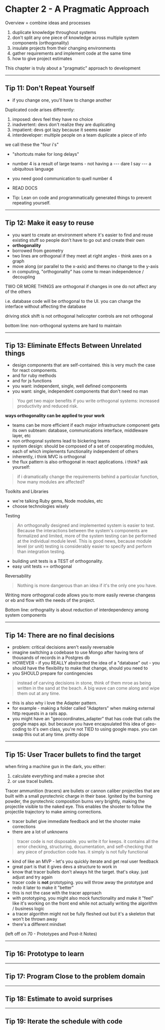 # Chapter 2 - A Pragmatic Approach

Overview = combine ideas and processes

1. duplicate knowledge throughout systems
2. don't split any one piece of knowledge across multiple system components (orthogonality)
3. insulate projects from their changing environments
4. gather requirements and implement code at the same time
5. how to give project estimates

This chapter is truly about a "pragmatic" approach to development

---

## Tip 11: Don't Repeat Yourself

* if you change one, you'll have to change another

Duplicated code arises differently:

1. imposed: devs feel they have no choice
2. inadvertent: devs don't realize they are duplicating
3. impatient: devs got lazy because it seems easier
4. interdeveloper: multiple people on a team duplicate a piece of info

we call these the "four i's"

* "shortcuts make for long delays"
* number 4 is a result of large teams - not having a --- dare I say --- a ubiquitous language
* you need good communication to quell number 4
* READ DOCS

* Tip: Lean on code and programmatically generated things to prevent repeating yourself.

---

## Tip 12: Make it easy to reuse

* you want to create an environment where it's easier to find and reuse existing stuff so people don't have to go out and create their own
* __orthogonality__
* borrowed from geometry
* two lines are orthogonal if they meet at right angles - think axes on a graph
* move along (or parallel to the x-axis) and theres no change to the y-axis
* in computing, "orthogonality" has come to mean independence / decoupling

TWO OR MORE THINGS are orthogonal if changes in one do not affect any of the others

i.e. database code will be orthogonal to the UI. you can change the interface without affecting the database

driving stick shift is not orthogonal
helicopter controls are not orthogonal

bottom line: non-orthogonal systems are hard to maintain

---

## Tip 13: Eliminate Effects Between Unrelated things

* design components that are self-contained. this is very much the case for react components.
* and for ruby methods
* and for js functions
* you want: independent, single, well defined components
* you want: single, independent components that don't need no man

> You get two major benefits if you write orthogonal systems: increased productivity and reduced risk.

__ways orthogonality can be applied to your work__

* teams can be more efficient if each major infrastructure component gets its own subteam: database, communications interface, middleware layer, etc
* non orthogonal systems lead to bickering teams
* system design: should be composed of a set of cooperating modules, each of which implements functionality independent of others
* inherently, i think MVC is orthogonal
* the flux pattern is also orthogonal in react applications. i think? ask yourself:

> if i dramatically change the requirements behind a particular function, how many modules are affected?

Toolkits and Libraries

* we're talking Ruby gems, Node modules, etc
* choose technologies wisely

Testing

> An orthogonally designed and implemented system is easier to test. Because the interactions between the system's components are formalized and limited, more of the system testing can be performed at the individual module level. This is good news, because module level (or unit) testing is considerably easier to specify and perform than integration testing.

* building unit tests is a TEST of orthogonality.
* easy unit tests == orthogonal

Reversability

> Nothing is more dangerous than an idea if it's the only one you have.

Writing more orthogonal code allows you to more easily reverse changess or eb and flow with the needs of the project.

Bottom line: orthognality is about reduction of interdependency among system components

---

## Tip 14: There are no final decisions

* problem: critical decisions aren't easily reversable
* imagine switching a codebase to use Mongo after having tens of thousands of records in a Postgres db
* HOWEVER - if you REALLY abstracted the idea of a "database" out - you should have the flexibility to make that change, should you need to
* you SHOULD prepare for contingencies

> instead of carving decisions in stone, think of them mroe as being written in the sand at the beach. A big wave can come along and wipe them out at any time.

* this is also why i love the Adapter pattern.
* for example - making a folder called "Adapters" when making external http requests in a rails app.
* you might have an "geocoordinates_adapter" that has code that calls the google maps api. but because you have encapsulated this idea of geo-coding to it's own class, you're not TIED to using google maps. you can swap this out at any time. pretty dope

---

## Tip 15: User Tracer bullets to find the target

when firing a machine gun in the dark, you either:

1. calculate everything and make a precise shot
2. or use tracel bullets.

Tracer ammunition (tracers) are bullets or cannon caliber projectiles that are built with a small pyrotechnic charge in their base. Ignited by the burning powder, the pyrotechnic composition burns very brightly, making the projectile visible to the naked eye. This enables the shooter to follow the projectile trajectory to make aiming corrections.

* tracer bullet give immediate feedback and let the shooter make corrections
* there are a lot of unknowns

> tracer code is not disposable. you write it for keeps. it contains all the error checking, structuring, documentation, and self-checking that any piece of production code has. it simply is not fully functional

* kind of like an MVP - let's you quickly iterate and get real user feedback
* great part is that it gives devs a structure to work in
* know that tracer bullets don't always hit the target. that's okay. just adjust and try again
* tracer code is __not__ prototyping. you will throw away the prototype and redo it later to make it "better"
* this is not the case with the tracer approach
* with prototyping, you might also mock functionality and make it "feel" like it's working on the front end while not actually writing the algorithm / business logic
* a tracer algorithm might not be fully fleshed out but it's a skeleton that won't be thrown away
* there's a different mindset


(left off on 70 - Prototypes and Post-it Notes)

---

## Tip 16: Prototype to learn


---

## Tip 17: Program Close to the problem domain

---

## Tip 18: Estimate to avoid surprises

---

## Tip 19: Iterate the schedule with code
